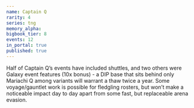 ```yaml
---
name: Captain Q
rarity: 4
series: tng
memory_alpha:
bigbook_tier: 8
events: 12
in_portal: true
published: true
---
```


Half of Captain Q’s events have included shuttles, and two others were Galaxy event features (10x bonus) - a DIP base that sits behind only Mariachi Q among variants will warrant a thaw twice a year. Some voyage/gauntlet work is possible for fledgling rosters, but won’t make a noticeable impact day to day apart from some fast, but replaceable arena evasion.
